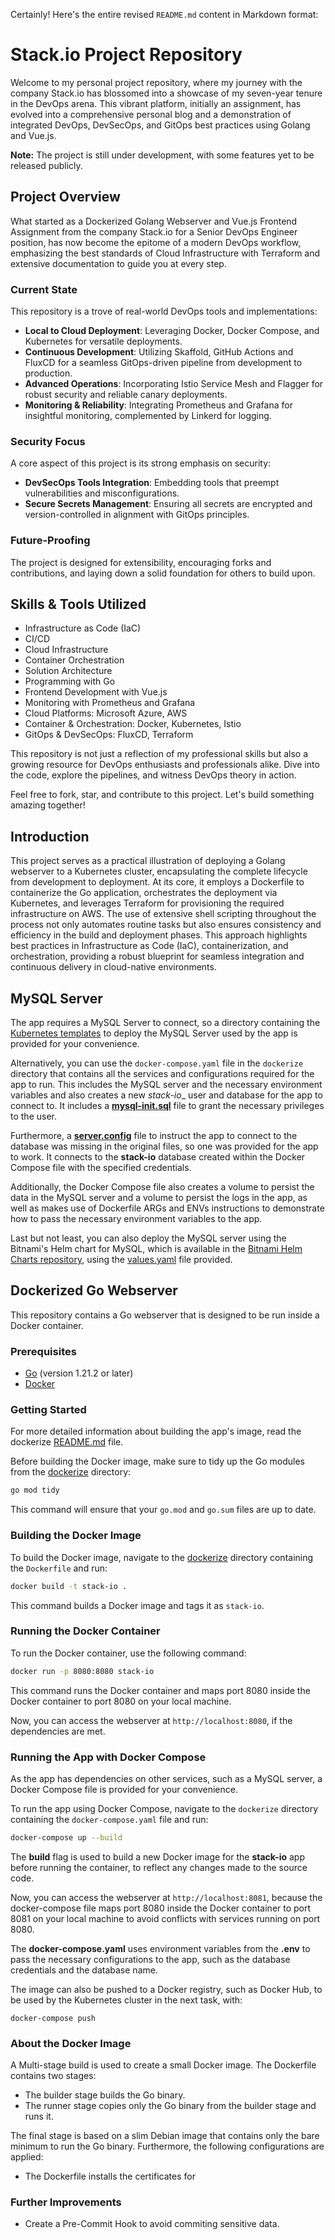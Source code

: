 Certainly! Here's the entire revised `README.md` content in Markdown format:

# Stack.io Project Repository

Welcome to my personal project repository, where my journey with the company Stack.io has blossomed into a showcase of my seven-year tenure in the DevOps arena. This vibrant platform, initially an assignment, has evolved into a comprehensive personal blog and a demonstration of integrated DevOps, DevSecOps, and GitOps best practices using Golang and Vue.js.

**Note:** The project is still under development, with some features yet to be released publicly.

## Project Overview

What started as a Dockerized Golang Webserver and Vue.js Frontend Assignment from the company Stack.io for a Senior DevOps Engineer position, has now become the epitome of a modern DevOps workflow, emphasizing the best standards of Cloud Infrastructure with Terraform and extensive documentation to guide you at every step.

### Current State

This repository is a trove of real-world DevOps tools and implementations:

- **Local to Cloud Deployment**: Leveraging Docker, Docker Compose, and Kubernetes for versatile deployments.
- **Continuous Development**: Utilizing Skaffold, GitHub Actions and FluxCD for a seamless GitOps-driven pipeline from development to production.
- **Advanced Operations**: Incorporating Istio Service Mesh and Flagger for robust security and reliable canary deployments.
- **Monitoring & Reliability**: Integrating Prometheus and Grafana for insightful monitoring, complemented by Linkerd for logging.

### Security Focus

A core aspect of this project is its strong emphasis on security:

- **DevSecOps Tools Integration**: Embedding tools that preempt vulnerabilities and misconfigurations.
- **Secure Secrets Management**: Ensuring all secrets are encrypted and version-controlled in alignment with GitOps principles.

### Future-Proofing

The project is designed for extensibility, encouraging forks and contributions, and laying down a solid foundation for others to build upon.

## Skills & Tools Utilized

- Infrastructure as Code (IaC)
- CI/CD
- Cloud Infrastructure
- Container Orchestration
- Solution Architecture
- Programming with Go
- Frontend Development with Vue.js
- Monitoring with Prometheus and Grafana
- Cloud Platforms: Microsoft Azure, AWS
- Container & Orchestration: Docker, Kubernetes, Istio
- GitOps & DevSecOps: FluxCD, Terraform

This repository is not just a reflection of my professional skills but also a growing resource for DevOps enthusiasts and professionals alike. Dive into the code, explore the pipelines, and witness DevOps theory in action.

Feel free to fork, star, and contribute to this project. Let's build something amazing together!

## Introduction

This project serves as a practical illustration of deploying a Golang webserver to a Kubernetes cluster, encapsulating the complete lifecycle from development to deployment. At its core, it employs a Dockerfile to containerize the Go application, orchestrates the deployment via Kubernetes, and leverages Terraform for provisioning the required infrastructure on AWS. The use of extensive shell scripting throughout the process not only automates routine tasks but also ensures consistency and efficiency in the build and deployment phases. This approach highlights best practices in Infrastructure as Code (IaC), containerization, and orchestration, providing a robust blueprint for seamless integration and continuous delivery in cloud-native environments.

## MySQL Server

The app requires a MySQL Server to connect, so a directory containing the [Kubernetes templates](./kubernetes/mysql) to deploy the MySQL Server used by the app is provided for your convenience.

Alternatively, you can use the `docker-compose.yaml` file in the `dockerize` directory that contains all the services and configurations required for the app to run. This includes the MySQL server and the necessary environment variables and also creates a new _stack-io__ user and database for the app to connect to. It includes a [__mysql-init.sql__](./dockerize/mysql-init.sql) file to grant the necessary privileges to the user.

Furthermore, a [__server.config__](./dockerize/server.config) file to instruct the app to connect to the database was missing in the original files, so one was provided for the app to work. It connects to the __stack-io__ database created within the Docker Compose file with the specified credentials.

Additionally, the Docker Compose file also creates a volume to persist the data in the MySQL server and a volume to persist the logs in the app, as well as makes use of Dockerfile ARGs and ENVs instructions to demonstrate how to pass the necessary environment variables to the app.

Last but not least, you can also deploy the MySQL server using the Bitnami's Helm chart for MySQL, which is available in the [Bitnami Helm Charts repository](https://artifacthub.io/packages/helm/bitnami/mysql), using the [values.yaml](./kubernetes/mysql/helm/values.yaml) file provided.

## Dockerized Go Webserver

This repository contains a Go webserver that is designed to be run inside a Docker container.

### Prerequisites

- [Go](https://golang.org/dl/) (version 1.21.2 or later)
- [Docker](https://www.docker.com/products/docker-desktop)

### Getting Started

For more detailed information about building the app's image, read the dockerize [README.md](./dockerize/README.md) file.

Before building the Docker image, make sure to tidy up the Go modules from the [dockerize](./dockerize) directory:

```bash
go mod tidy
```

This command will ensure that your `go.mod` and `go.sum` files are up to date.

### Building the Docker Image

To build the Docker image, navigate to the [dockerize](./dockerize) directory containing the `Dockerfile` and run:

```bash
docker build -t stack-io .
```

This command builds a Docker image and tags it as `stack-io`.

### Running the Docker Container

To run the Docker container, use the following command:

```bash
docker run -p 8080:8080 stack-io
```

This command runs the Docker container and maps port 8080 inside the Docker container to port 8080 on your local machine.

Now, you can access the webserver at `http://localhost:8080`, if the dependencies are met.

### Running the App with Docker Compose

As the app has dependencies on other services, such as a MySQL server, a Docker Compose file is provided for your convenience.

To run the app using Docker Compose, navigate to the `dockerize` directory containing the `docker-compose.yaml` file and run:

```bash
docker-compose up --build
```

The __build__ flag is used to build a new Docker image for the __stack-io__ app before running the container, to reflect any changes made to the source code.

Now, you can access the webserver at `http://localhost:8081`, because the docker-compose file maps port 8080 inside the Docker container to port 8081 on your local machine to avoid conflicts with services running on port 8080.

The __docker-compose.yaml__ uses environment variables from the __.env__ to pass the necessary configurations to the app, such as the database credentials and the database name.

The image can also be pushed to a Docker registry, such as Docker Hub, to be used by the Kubernetes cluster in the next task, with:

```
docker-compose push
```

### About the Docker Image

A Multi-stage build is used to create a small Docker image. The Dockerfile contains two stages:

- The builder stage builds the Go binary.
- The runner stage copies only the Go binary from the builder stage and runs it.

The final stage is based on a slim Debian image that contains only the bare minimum to run the Go binary.
Furthermore, the following configurations are applied:

- The Dockerfile installs the certificates for

### Further Improvements

- Create a Pre-Commit Hook to avoid commiting sensitive data.